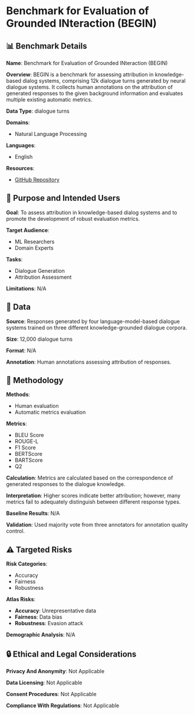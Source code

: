 # Benchmark for Evaluation of Grounded INteraction (BEGIN)

## 📊 Benchmark Details

**Name**: Benchmark for Evaluation of Grounded INteraction (BEGIN)

**Overview**: BEGIN is a benchmark for assessing attribution in knowledge-based dialog systems, comprising 12k dialogue turns generated by neural dialogue systems. It collects human annotations on the attribution of generated responses to the given background information and evaluates multiple existing automatic metrics.

**Data Type**: dialogue turns

**Domains**:
- Natural Language Processing

**Languages**:
- English

**Resources**:
- [GitHub Repository](https://github.com/google/BEGIN-dataset)

## 🎯 Purpose and Intended Users

**Goal**: To assess attribution in knowledge-based dialog systems and to promote the development of robust evaluation metrics.

**Target Audience**:
- ML Researchers
- Domain Experts

**Tasks**:
- Dialogue Generation
- Attribution Assessment

**Limitations**: N/A

## 💾 Data

**Source**: Responses generated by four language-model-based dialogue systems trained on three different knowledge-grounded dialogue corpora.

**Size**: 12,000 dialogue turns

**Format**: N/A

**Annotation**: Human annotations assessing attribution of responses.

## 🔬 Methodology

**Methods**:
- Human evaluation
- Automatic metrics evaluation

**Metrics**:
- BLEU Score
- ROUGE-L
- F1 Score
- BERTScore
- BARTScore
- Q2

**Calculation**: Metrics are calculated based on the correspondence of generated responses to the dialogue knowledge.

**Interpretation**: Higher scores indicate better attribution; however, many metrics fail to adequately distinguish between different response types.

**Baseline Results**: N/A

**Validation**: Used majority vote from three annotators for annotation quality control.

## ⚠️ Targeted Risks

**Risk Categories**:
- Accuracy
- Fairness
- Robustness

**Atlas Risks**:
- **Accuracy**: Unrepresentative data
- **Fairness**: Data bias
- **Robustness**: Evasion attack

**Demographic Analysis**: N/A

## 🔒 Ethical and Legal Considerations

**Privacy And Anonymity**: Not Applicable

**Data Licensing**: Not Applicable

**Consent Procedures**: Not Applicable

**Compliance With Regulations**: Not Applicable

